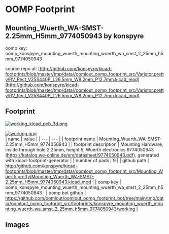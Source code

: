 # OOMP Footprint  
## Mounting_Wuerth_WA-SMST-2.25mm_H5mm_9774050943  by konspyre  
  
oomp key: oomp_konspyre_mounting_wuerth_mounting_wuerth_wa_smst_2_25mm_h5mm_9774050943  
  
source repo at: [http://github.com/konspyre/kicad-footprints/blob/master/tmp/data//oomlout_oomp_footprint_src/Varistor.pretty/RV_Rect_V25S440P_L26.5mm_W8.2mm_P12.7mm.kicad_mod](http://github.com/konspyre/kicad-footprints/blob/master/tmp/data//oomlout_oomp_footprint_src/Varistor.pretty/RV_Rect_V25S440P_L26.5mm_W8.2mm_P12.7mm.kicad_mod)  
## Footprint  
  
[![working_kicad_pcb_3d.png](working_kicad_pcb_3d_600.png)](working_kicad_pcb_3d.png)  
  
[![working.png](working_600.png)](working.png)  
| name | value | 
| --- | --- | 
| footprint name | Mounting_Wuerth_WA-SMST-2.25mm_H5mm_9774050943 | 
| footprint description | Mounting Hardware, inside through hole 2.25mm, height 5, Wuerth electronics 9774050943 (https://katalog.we-online.de/em/datasheet/9774050943.pdf), generated with kicad-footprint-generator | 
| number of pads | 9 | 
| github path | http://github.com/konspyre/kicad-footprints/blob/master/tmp/data//oomlout_oomp_footprint_src/Mounting_Wuerth.pretty/Mounting_Wuerth_WA-SMST-2.25mm_H5mm_9774050943.kicad_mod | 
| oomp key | oomp_konspyre_mounting_wuerth_mounting_wuerth_wa_smst_2_25mm_h5mm_9774050943 | 
| oomp bot github | https://github.com/oomlout/oomlout_oomp_footprint_bot/tree/main/tmp/data//oomlout_oomp_footprint_src/footprints/konspyre_mounting_wuerth_mounting_wuerth_wa_smst_2_25mm_h5mm_9774050943/working | 
## Images  
